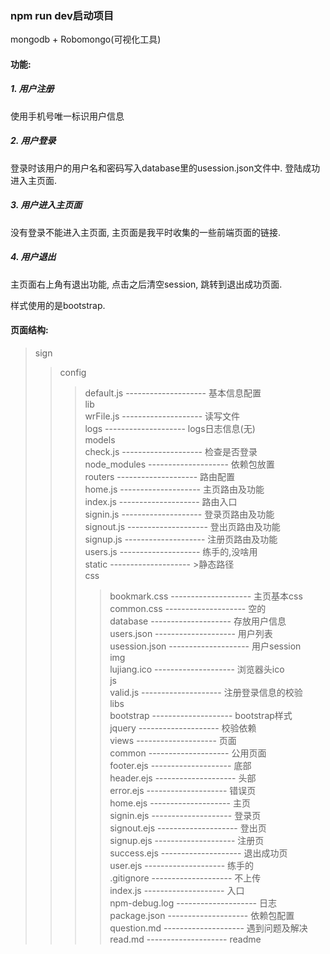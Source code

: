 ### npm run dev启动项目

mongodb + Robomongo(可视化工具)

#### 功能:
##### 1. 用户注册
使用手机号唯一标识用户信息
##### 2. 用户登录
登录时该用户的用户名和密码写入database里的usession.json文件中. 登陆成功进入主页面.
##### 3. 用户进入主页面
没有登录不能进入主页面, 主页面是我平时收集的一些前端页面的链接.
##### 4. 用户退出
主页面右上角有退出功能, 点击之后清空session, 跳转到退出成功页面.

样式使用的是bootstrap.


#### 页面结构:
>sign  <br/>
>>config  <br/>
>>>default.js -------------------- 基本信息配置  <br/>
>>lib  <br/>
>>>wrFile.js -------------------- 读写文件  <br/>
>>logs -------------------- logs日志信息(无)  <br/>
>>models  <br/>
>>>check.js -------------------- 检查是否登录  <br/>
>>node_modules -------------------- 依赖包放置  <br/>
>>routers -------------------- 路由配置  <br/>
>>>home.js -------------------- 主页路由及功能  <br/>
>>>index.js -------------------- 路由入口  <br/>
>>>signin.js -------------------- 登录页路由及功能  <br/>
>>>signout.js -------------------- 登出页路由及功能  <br/>
>>>signup.js -------------------- 注册页路由及功能  <br/>
>>>users.js -------------------- 练手的,没啥用  <br/>
>>static -------------------- >静态路径  <br/>
>>>css  <br/>
>>>>bookmark.css -------------------- 主页基本css  <br/>
>>>>common.css -------------------- 空的  <br/>
>>>database -------------------- 存放用户信息  <br/>
>>>>users.json -------------------- 用户列表  <br/>
>>>>usession.json -------------------- 用户session  <br/>
>>>img  <br/>
>>>>lujiang.ico -------------------- 浏览器头ico  <br/>
>>>js  <br/>
>>>>valid.js -------------------- 注册登录信息的校验  <br/>
>>>libs  <br/>
>>>>bootstrap -------------------- bootstrap样式  <br/>
>>>>jquery -------------------- 校验依赖  <br/>
>>views -------------------- 页面  <br/>
>>>common -------------------- 公用页面  <br/>
>>>>footer.ejs -------------------- 底部  <br/>
>>>>header.ejs -------------------- 头部  <br/>
>>>error.ejs -------------------- 错误页  <br/>
>>>home.ejs -------------------- 主页  <br/>
>>>signin.ejs -------------------- 登录页  <br/>
>>>signout.ejs -------------------- 登出页  <br/>
>>>signup.ejs -------------------- 注册页  <br/>
>>>success.ejs -------------------- 退出成功页  <br/>
>>>user.ejs -------------------- 练手的  <br/>
>>.gitignore -------------------- 不上传  <br/>
>>index.js -------------------- 入口  <br/>
>>npm-debug.log -------------------- 日志  <br/>
>>package.json -------------------- 依赖包配置  <br/>
>>question.md -------------------- 遇到问题及解决  <br/>
>>read.md -------------------- readme  <br/>



